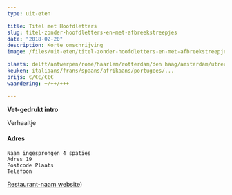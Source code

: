 ```yaml
---
type: uit-eten

title: Titel met Hoofdletters
slug: titel-zonder-hoofdletters-en-met-afbreekstreepjes
date: "2018-02-20"
description: Korte omschrijving
image: /files/uit-eten/titel-zonder-hoofdletters-en-met-afbreekstreepjes.jpg

plaats: delft/antwerpen/rome/haarlem/rotterdam/den haag/amsterdam/utrecht/...
keuken: italiaans/frans/spaans/afrikaans/portugees/...
prijs: €/€€/€€€
waardering: +/++/+++

---
```


**Vet-gedrukt intro**

Verhaaltje

#### Adres

    Naam ingesprongen 4 spaties
    Adres 19
    Postcode Plaats
    Telefoon

[Restaurant-naam website](http://www.website.com/link-naar-het-restaurant))
